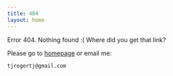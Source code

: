 ```yaml
---
title: 404
layout: home
---
```


Error 404. Nothing found :( Where did you get that link?

Please go to [homepage](/) or email me:

    tjrogertj@gmail.com

